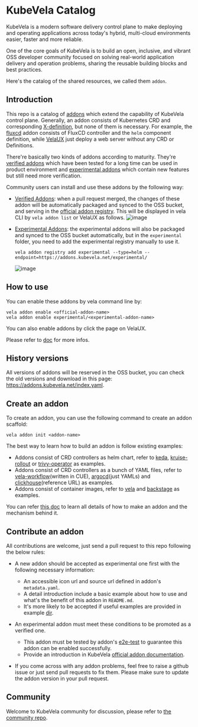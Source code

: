 # KubeVela Catalog

KubeVela is a modern software delivery control plane to make deploying and operating applications across today's hybrid, multi-cloud environments easier, faster and more reliable. 

One of the core goals of KubeVela is to build an open, inclusive, and vibrant OSS developer community focused on solving real-world application delivery and operation problems, sharing the reusable building blocks and best practices.

Here's the catalog of the shared resources, we called them `addon`.

## Introduction

This repo is a catalog of [addons](https://kubevela.net/docs/reference/addons/overview) which extend the capability of KubeVela control plane. Generally, an addon consists of Kubernetes CRD and corresponding [X-definition](https://kubevela.net/docs/getting-started/definition), but none of them is necessary. For example, the [fluxcd](addons/fluxcd) addon consists of FluxCD controller and the `helm` component definition, while [VelaUX](addons/velaux) just deploy a web server without any CRD or Definitions.

There're basically two kinds of addons according to maturity. They're [verified addons](./addons) which have been tested for a long time can be used in product environment and [experimental addons](experimental/addons) which contain new features but still need more verification.

Community users can install and use these addons by the following way:

* [Verified Addons](/addons): when a pull request merged, the changes of these addon will be automatically packaged and synced to the OSS bucket, and serving in the [official addon registry](https://addons.kubevela.net). This will be displayed in vela CLI by `vela addon list` or VelaUX as follows.
  ![image](https://user-images.githubusercontent.com/2173670/160372119-3e62044c-ce93-428d-9681-a91f0742bbaf.png)


* [Experimental Addons](/experimental/addons): the experimental addons will also be packaged and synced to the OSS bucket automatically, but in the  `experimental` folder, you need to add the experimental registry manually to use it. 
  ```
  vela addon registry add experimental --type=helm --endpoint=https://addons.kubevela.net/experimental/
  ```

  ![image](https://user-images.githubusercontent.com/2173670/160373204-80e74587-606c-4522-9802-11d4f572450b.png)

## How to use

You can enable these addons by vela command line by:

```
vela addon enable <official-addon-name>
vela addon enable experimental/<experimental-addon-name>
```

You can also enable addons by click the page on VelaUX.

Please refer to [doc](https://kubevela.net/docs/reference/addons/overview) for more infos.

## History versions

All versions of addons will be reserved in the OSS bucket, you can check the old versions and download in this page: https://addons.kubevela.net/index.yaml.

## Create an addon

To create an addon, you can use the following command to create an addon scaffold:

```
vela addon init <addon-name>
```

The best way to learn how to build an addon is follow existing examples:

- Addons consist of CRD controllers as helm chart, refer to [keda](./addons/keda/), [kruise-rollout](./addons/kruise-rollout/) or [trivy-operator](./addons/trivy-operator/) as examples.
- Addons consist of CRD controllers as a bunch of YAML files, refer to [vela-workflow](./addons/vela-workflow/)(written in CUE), [argocd](./experimental/addons/argocd/)(just YAMLs) and [clickhouse](./experimental/addons/clickhouse/)(reference URL) as examples.
- Addons consist of container images, refer to [vela](./addons/velaux/) and [backstage](./experimental/addons/backstage/) as examples.

You can refer [this doc](https://kubevela.net/docs/platform-engineers/addon/intro) to learn all details of how to make an addon and the mechanism behind it.

## Contribute an addon

All contributions are welcome, just send a pull request to this repo following the below rules:

- A new addon should be accepted as experimental one first with the following necessary information:
  - An accessible icon url and source url defined in addon's `metadata.yaml`.
  - A detail introduction include a basic example about how to use and what's the benefit of this addon in `README.md`.
  - It's more likely to be accepted if useful examples are provided in example [dir](examples/).

- An experimental addon must meet these conditions to be promoted as a verified one.
  - This addon must be tested by addon's [e2e-test](./test/e2e-test/addon-test) to guarantee this addon can be enabled successfully.
  - Provide an introduction in KubeVela [official addon documentation](https://kubevela.net/docs/reference/addons/overview).

- If you come across with any addon problems, feel free to raise a github issue or just send pull requests to fix them. Please make sure to update the addon version in your pull request.
    
## Community

Welcome to KubeVela community for discussion, please refer to [the community repo](https://github.com/kubevela/community).
